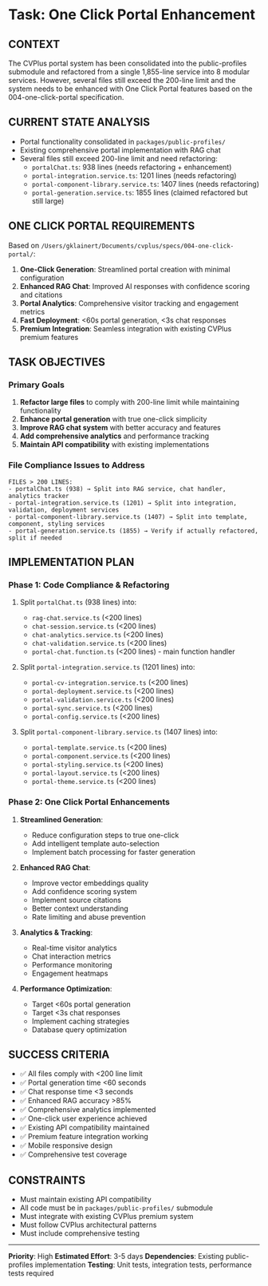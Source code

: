 # Task: One Click Portal Enhancement

## CONTEXT
The CVPlus portal system has been consolidated into the public-profiles submodule and refactored from a single 1,855-line service into 8 modular services. However, several files still exceed the 200-line limit and the system needs to be enhanced with One Click Portal features based on the 004-one-click-portal specification.

## CURRENT STATE ANALYSIS
- Portal functionality consolidated in `packages/public-profiles/`
- Existing comprehensive portal implementation with RAG chat
- Several files still exceed 200-line limit and need refactoring:
  - `portalChat.ts`: 938 lines (needs refactoring + enhancement)
  - `portal-integration.service.ts`: 1201 lines (needs refactoring)
  - `portal-component-library.service.ts`: 1407 lines (needs refactoring)
  - `portal-generation.service.ts`: 1855 lines (claimed refactored but still large)

## ONE CLICK PORTAL REQUIREMENTS
Based on `/Users/gklainert/Documents/cvplus/specs/004-one-click-portal/`:

1. **One-Click Generation**: Streamlined portal creation with minimal configuration
2. **Enhanced RAG Chat**: Improved AI responses with confidence scoring and citations
3. **Portal Analytics**: Comprehensive visitor tracking and engagement metrics
4. **Fast Deployment**: <60s portal generation, <3s chat responses
5. **Premium Integration**: Seamless integration with existing CVPlus premium features

## TASK OBJECTIVES

### Primary Goals
1. **Refactor large files** to comply with 200-line limit while maintaining functionality
2. **Enhance portal generation** with true one-click simplicity
3. **Improve RAG chat system** with better accuracy and features
4. **Add comprehensive analytics** and performance tracking
5. **Maintain API compatibility** with existing implementations

### File Compliance Issues to Address
```
FILES > 200 LINES:
- portalChat.ts (938) → Split into RAG service, chat handler, analytics tracker
- portal-integration.service.ts (1201) → Split into integration, validation, deployment services
- portal-component-library.service.ts (1407) → Split into template, component, styling services
- portal-generation.service.ts (1855) → Verify if actually refactored, split if needed
```

## IMPLEMENTATION PLAN

### Phase 1: Code Compliance & Refactoring
1. Split `portalChat.ts` (938 lines) into:
   - `rag-chat.service.ts` (<200 lines)
   - `chat-session.service.ts` (<200 lines)
   - `chat-analytics.service.ts` (<200 lines)
   - `chat-validation.service.ts` (<200 lines)
   - `portal-chat.function.ts` (<200 lines) - main function handler

2. Split `portal-integration.service.ts` (1201 lines) into:
   - `portal-cv-integration.service.ts` (<200 lines)
   - `portal-deployment.service.ts` (<200 lines)
   - `portal-validation.service.ts` (<200 lines)
   - `portal-sync.service.ts` (<200 lines)
   - `portal-config.service.ts` (<200 lines)

3. Split `portal-component-library.service.ts` (1407 lines) into:
   - `portal-template.service.ts` (<200 lines)
   - `portal-component.service.ts` (<200 lines)
   - `portal-styling.service.ts` (<200 lines)
   - `portal-layout.service.ts` (<200 lines)
   - `portal-theme.service.ts` (<200 lines)

### Phase 2: One Click Portal Enhancements
1. **Streamlined Generation**:
   - Reduce configuration steps to true one-click
   - Add intelligent template auto-selection
   - Implement batch processing for faster generation

2. **Enhanced RAG Chat**:
   - Improve vector embeddings quality
   - Add confidence scoring system
   - Implement source citations
   - Better context understanding
   - Rate limiting and abuse prevention

3. **Analytics & Tracking**:
   - Real-time visitor analytics
   - Chat interaction metrics
   - Performance monitoring
   - Engagement heatmaps

4. **Performance Optimization**:
   - Target <60s portal generation
   - Target <3s chat responses
   - Implement caching strategies
   - Database query optimization

## SUCCESS CRITERIA
- ✅ All files comply with <200 line limit
- ✅ Portal generation time <60 seconds
- ✅ Chat response time <3 seconds
- ✅ Enhanced RAG accuracy >85%
- ✅ Comprehensive analytics implemented
- ✅ One-click user experience achieved
- ✅ Existing API compatibility maintained
- ✅ Premium feature integration working
- ✅ Mobile responsive design
- ✅ Comprehensive test coverage

## CONSTRAINTS
- Must maintain existing API compatibility
- All code must be in `packages/public-profiles/` submodule
- Must integrate with existing CVPlus premium system
- Must follow CVPlus architectural patterns
- Must include comprehensive testing

---
**Priority**: High
**Estimated Effort**: 3-5 days
**Dependencies**: Existing public-profiles implementation
**Testing**: Unit tests, integration tests, performance tests required